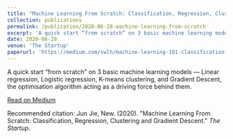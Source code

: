 ```yaml
---
title: "Machine Learning From Scratch: Classification, Regression, Clustering and Gradient Descent"
collection: publications
permalink: /publication/2020-06-28-machine-learning-from-scratch
excerpt: 'A quick start “from scratch” on 3 basic machine learning models — Linear regression, Logistic regression, K-means clustering, and Gradient Descent, the optimisation algorithm acting as a driving force behind them.'
date: 2020-06-28
venue: 'The Startup'
paperurl: 'https://medium.com/swlh/machine-learning-101-classification-regression-gradient-descent-and-clustering-b3449f270dbe'
---
```

A quick start “from scratch” on 3 basic machine learning models — Linear regression, Logistic regression, K-means clustering, and Gradient Descent, the optimisation algorithm acting as a driving force behind them.

[Read on Medium](https://medium.com/swlh/machine-learning-101-classification-regression-gradient-descent-and-clustering-b3449f270dbe)

Recommended citation: Jun Jie, New. (2020). "Machine Learning From Scratch: Classification, Regression, Clustering and Gradient Descent." <i>The Startup</i>.
